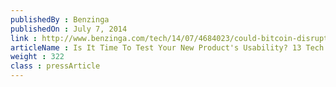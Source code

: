 ```yaml
---
publishedBy : Benzinga
publishedOn : July 7, 2014
link : http://www.benzinga.com/tech/14/07/4684023/could-bitcoin-disrupt-more-than-finance
articleName : Is It Time To Test Your New Product's Usability? 13 Tech Experts Weigh In
weight : 322 
class : pressArticle
---
```

